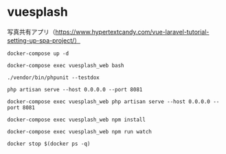 # vuesplash
写真共有アプリ（https://www.hypertextcandy.com/vue-laravel-tutorial-setting-up-spa-project/）

```
docker-compose up -d
```

```
docker-compose exec vuesplash_web bash

./vendor/bin/phpunit --testdox
```

```
php artisan serve --host 0.0.0.0 --port 8081
```

```
docker-compose exec vuesplash_web php artisan serve --host 0.0.0.0 --port 8081
```

```
docker-compose exec vuesplash_web npm install
```

```
docker-compose exec vuesplash_web npm run watch
```

```
docker stop $(docker ps -q)
```

